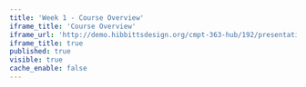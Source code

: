 ```yaml
---
title: 'Week 1 - Course Overview'
iframe_title: 'Course Overview'
iframe_url: 'http://demo.hibbittsdesign.org/cmpt-363-hub/192/presentation-slides/course-overview'
iframe_title: true
published: true
visible: true
cache_enable: false
---
```

